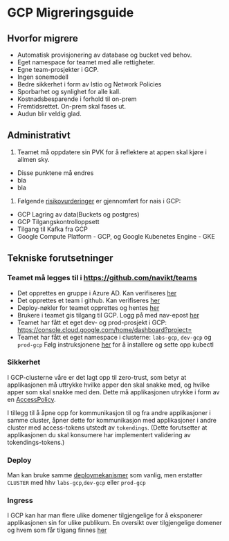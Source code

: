 # GCP Migreringsguide

## Hvorfor migrere
* Automatisk provisjonering av database og bucket ved behov.
* Eget namespace for teamet med alle rettigheter.
* Egne team-prosjekter i GCP.
* Ingen sonemodell
* Bedre sikkerhet i form av Istio og Network Policies
* Sporbarhet og synlighet for alle kall.
* Kostnadsbesparende i forhold til on-prem
* Fremtidsrettet. On-prem skal fases ut.
* Audun blir veldig glad.

## Administrativt
1. Teamet må oppdatere sin PVK for å reflektere at appen skal kjøre i allmen sky.
  * Disse punktene må endres
  * bla
  * bla
1. Følgende [risikovurderinger](https://apps.powerapps.com/play/f8517640-ea01-46e2-9c09-be6b05013566) er gjennomført for nais i GCP:
  * GCP Lagring av data(Buckets og postgres)
  * GCP Tilgangskontrolloppsett
  * Tilgang til Kafka fra GCP
  * Google Compute Platform - GCP, og Google Kubenetes Engine - GKE

## Tekniske forutsetninger
### Teamet må legges til i https://github.com/navikt/teams
* Det opprettes en gruppe i Azure AD. Kan verifiseres [her](https://portal.azure.com/#blade/Microsoft_AAD_IAM/ManagedAppMenuBlade/Users/appId/5cbaf0ba-4d99-48a1-acf5-cca701361fd2/objectId/4c5e3226-106e-404d-81be-d02f31104b5a)
* Det opprettes et team i github. Kan verifiseres [her](https://github.com/orgs/navikt/teams)
* Deploy-nøkler for teamet opprettes og hentes [her](https://deploy.nais.io/)
* Brukere i teamet gis tilgang til GCP. Logg på med nav-epost [her](https://console.cloud.google.com/)
* Teamet har fått et eget dev- og prod-prosjekt i GCP: https://console.cloud.google.com/home/dashboard?project=<dev-ditteamnavn>
* Teamet har fått et eget namespace i clusterne: `labs-gcp`, `dev-gcp` og `prod-gcp`
Følg instruksjonene [her](https://doc.nais.io/basics/access) for å installere og sette opp kubectl

### Sikkerhet
I GCP-clusterne våre er det lagt opp til zero-trust, som betyr at applikasjonen må uttrykke hvilke apper den skal snakke med, og hvilke apper som skal snakke med den.
Dette må applikasjonen utrykke i form av en [AccessPolicy](https://doc.nais.io/gcp/access-policy).

I tillegg til å åpne opp for kommunikasjon til og fra andre applikasjoner i samme cluster, åpner dette for kommunikasjon med applikasjoner i andre cluster med access-tokens utstedt av `tokendings`.
(Dette forutsetter at applikasjonen du skal konsumere har implementert validering av tokendings-tokens.)

### Deploy
Man kan bruke samme [deploymekanismer](https://doc.nais.io/deployment) som vanlig, men erstatter `CLUSTER` med hhv `labs-gcp`,`dev-gcp` eller `prod-gcp`

### Ingress
I GCP kan har man flere ulike domener tilgjengelige for å eksponerer applikasjonen sin for ulike publikum.
En oversikt over tilgjengelige domener og hvem som får tilgang finnes [her](https://doc.nais.io/clusters)

